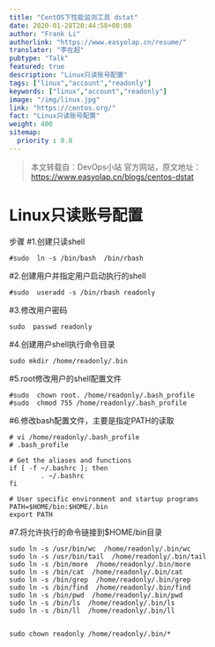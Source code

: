 ```yaml
---
title: "CentOS下性能监测工具 dstat"
date: 2020-01-28T20:44:58+08:00
author: "Frank Li"
authorlink: "https://www.easyolap.cn/resume/"
translator: "李在超"
pubtype: "Talk"
featured: true
description: "Linux只读账号配置"
tags: ["linux","account","readonly"]
keywords: ["linux","account","readonly"]
image: "/img/linux.jpg"
link: "https://centos.org/"
fact: "Linux只读账号配置"
weight: 400
sitemap:
  priority : 0.8
---
```


> 本文转载自：DevOps小站 官方网站，原文地址：https://www.easyolap.cn/blogs/centos-dstat

# Linux只读账号配置

步骤
#1.创建只读shell
```
#sudo  ln -s /bin/bash  /bin/rbash
```

#2.创建用户并指定用户启动执行的shell
```
#sudo  useradd -s /bin/rbash readonly
```

#3.修改用户密码
```
sudo  passwd readonly
```

#4.创建用户shell执行命令目录
```
sudo mkdir /home/readonly/.bin
```

#5.root修改用户的shell配置文件
```
#sudo  chown root. /home/readonly/.bash_profile 
#sudo  chmod 755 /home/readonly/.bash_profile
```


#6.修改bash配置文件，主要是指定PATH的读取
```
# vi /home/readonly/.bash_profile 
# .bash_profile
 
# Get the aliases and functions
if [ -f ~/.bashrc ]; then
        . ~/.bashrc
fi
 
# User specific environment and startup programs
PATH=$HOME/bin:$HOME/.bin
export PATH
```


#7.将允许执行的命令链接到$HOME/bin目录
```
sudo ln -s /usr/bin/wc  /home/readonly/.bin/wc
sudo ln -s /usr/bin/tail  /home/readonly/.bin/tail
sudo ln -s /bin/more  /home/readonly/.bin/more
sudo ln -s /bin/cat  /home/readonly/.bin/cat
sudo ln -s /bin/grep  /home/readonly/.bin/grep
sudo ln -s /bin/find  /home/readonly/.bin/find
sudo ln -s /bin/pwd  /home/readonly/.bin/pwd
sudo ln -s /bin/ls  /home/readonly/.bin/ls
sudo ln -s /bin/ll  /home/readonly/.bin/ll


sudo chown readonly /home/readonly/.bin/*
```

